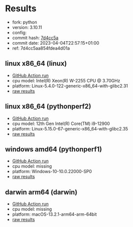 # Results

- fork: python
- version: 3.10.11
- config: 
- commit hash: [7d4cc5a](https://github.com/python/cpython/commit/7d4cc5a)
- commit date: 2023-04-04T22:57:15+01:00
- ref: 7d4cc5aa854fdea4d01a

## linux x86_64 (linux)

- [GitHub Action run](https://github.com/faster-cpython/benchmarking/actions/runs/4756313643)
- cpu model: Intel(R) Xeon(R) W-2255 CPU @ 3.70GHz
- platform: Linux-5.4.0-122-generic-x86_64-with-glibc2.31
- [raw results](bm-20230404-linux-x86_64-python-7d4cc5aa854fdea4d01a-3.10.11-7d4cc5a.json)

## linux x86_64 (pythonperf2)

- [GitHub Action run](https://github.com/faster-cpython/benchmarking/actions/runs/4756313643)
- cpu model: 12th Gen Intel(R) Core(TM) i9-12900
- platform: Linux-5.15.0-67-generic-x86_64-with-glibc2.35
- [raw results](bm-20230404-pythonperf2-x86_64-python-7d4cc5aa854fdea4d01a-3.10.11-7d4cc5a.json)

## windows amd64 (pythonperf1)

- [GitHub Action run](https://github.com/faster-cpython/benchmarking/actions/runs/4756313643)
- cpu model: missing
- platform: Windows-10-10.0.22000-SP0
- [raw results](bm-20230404-pythonperf1-amd64-python-7d4cc5aa854fdea4d01a-3.10.11-7d4cc5a.json)

## darwin arm64 (darwin)

- [GitHub Action run](https://github.com/faster-cpython/benchmarking/actions/runs/4756313643)
- cpu model: missing
- platform: macOS-13.2.1-arm64-arm-64bit
- [raw results](bm-20230404-darwin-arm64-python-7d4cc5aa854fdea4d01a-3.10.11-7d4cc5a.json)

